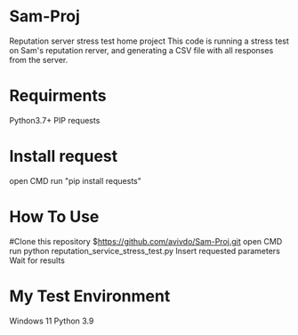 # Sam-Proj
Reputation server stress test home project
This code is running a stress test on Sam's reputation rerver, and generating a CSV file with all responses from the server.

# Requirments
Python3.7+
PIP
requests

# Install request
open CMD
run "pip install requests"

# How To Use
#Clone this repository
$https://github.com/avivdo/Sam-Proj.git
open CMD
run python reputation_service_stress_test.py
Insert requested parameters
Wait for results

# My Test Environment
Windows 11
Python 3.9


